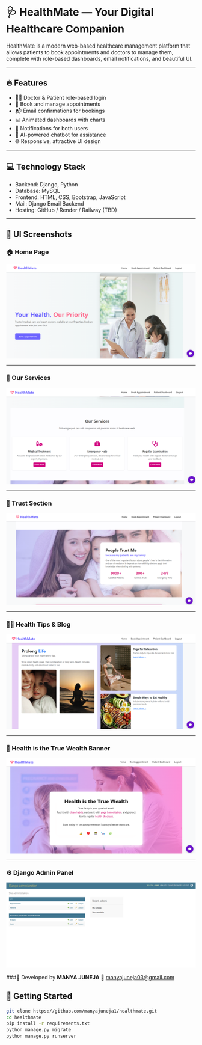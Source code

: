 # 🩺 HealthMate — Your Digital Healthcare Companion

HealthMate is a modern web-based healthcare management platform that allows patients to book appointments and doctors to manage them, complete with role-based dashboards, email notifications, and beautiful UI.

---

## 🔥 Features

- 👨‍⚕️ Doctor & Patient role-based login
- 📅 Book and manage appointments
- 📬 Email confirmations for bookings
- 📊 Animated dashboards with charts
- 🔔 Notifications for both users
- 🤖 AI-powered chatbot for assistance
- 🌐 Responsive, attractive UI design

---

## 💻 Technology Stack

- Backend: Django, Python
- Database: MySQL
- Frontend: HTML, CSS, Bootstrap, JavaScript
- Mail: Django Email Backend
- Hosting: GitHub / Render / Railway (TBD)

---

## 📸 UI Screenshots

### 🏠 Home Page
![Home Page](App/static/images/screenshots/homepage.png)

---

### 🧰 Our Services
![Services Section](App/static/images/screenshots/services.png)

---

### 💖 Trust Section
![Trust](App/static/images/screenshots/trust_section.png)

---

### 🧘‍♀️ Health Tips & Blog
![Blog](App/static/images/screenshots/blog_section.png)

---

### 💎 Health is the True Wealth Banner
![Wealth Banner](App/static/images/screenshots/wealth_banner.png)

---

### ⚙️ Django Admin Panel
![Admin Panel](App/static/images/screenshots/admin_dashboard.png)

###👤 Developed by
**MANYA JUNEJA**
📧 manyajuneja03@gmail.com

## 🚀 Getting Started

```bash
git clone https://github.com/manyajuneja1/healthmate.git
cd healthmate
pip install -r requirements.txt
python manage.py migrate
python manage.py runserver


